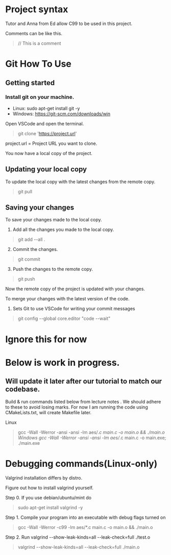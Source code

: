 
# Project syntax 

Tutor and Anna from Ed allow C99 to be used in this project.

Comments can be like this.

> // This is a comment

# Git How To Use
## Getting started

### Install git on your machine.
  - Linux: sudo apt-get install git -y
  - Windows: https://git-scm.com/downloads/win

Open VSCode and open the terminal. 

> git clone 'https://project.url'

project.url = Project URL you want to clone.

You now have a local copy of the project.

## Updating your local copy 

To update the local copy with the latest changes from the remote copy.
> git pull

## Saving your changes

To save your changes made to the local copy.
1. Add all the changes you made to the local copy.
> git add --all .

2. Commit the changes.
> git commit 

3. Push the changes to the remote copy.
> git push

Now the remote copy of the project is updated with your changes.




 To merge your changes with the latest version of the code.
1. Sets Git to use VSCode for writing your commit messages
  > git config --global core.editor "code --wait" 





# Ignore this for now
# Below is work in progress.
## Will update it later after our tutorial to match our codebase.

Build & run commands listed below  from lecture notes .
We should adhere to these to avoid losing marks.
For now I am running the code using CMakeLists.txt, will create Makefile later.

Linux 
>gcc -Wall -Werror -ansi -ansi -lm aes/*.c main.c -o main.o && ./main.o 
Windows
>gcc -Wall -Werror -ansi -ansi -lm aes/*.c main.c -o main.exe; ./main.exe 


# Debugging commands(Linux-only)

Valgrind installation differs by distro.

Figure out how to install valgrind yourself.
  
Step 0. If you use debian/ubuntu/mint do 
  > sudo apt-get install valgrind -y 

Step 1. Compile your program into an executable with debug flags turned on 
> gcc -Wall -Werror -c99 -lm aes/*.c main.c -o main.o && ./main.o 

Step 2. Run valgrind --show-leak-kinds=all --leak-check=full ./test.o 
> valgrind --show-leak-kinds=all --leak-check=full ./main.o 

